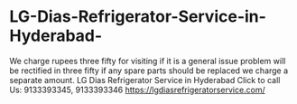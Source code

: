 # LG-Dias-Refrigerator-Service-in-Hyderabad-
We charge rupees three fifty for visiting if it is a general issue problem will be rectified in three fifty if any spare parts should be replaced we charge a separate amount. LG Dias Refrigerator Service in Hyderabad  Click to call Us: 9133393345, 9133393346   https://lgdiasrefrigeratorservice.com/
